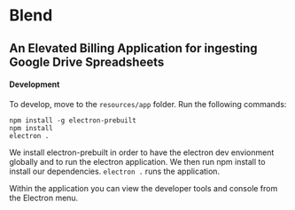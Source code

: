 # Blend
## An Elevated Billing Application for ingesting Google Drive Spreadsheets

#### Development
To develop, move to the `resources/app` folder. Run the following commands:

    npm install -g electron-prebuilt
    npm install
    electron .

We install electron-prebuilt in order to have the electron dev envionment globally and to run the electron application. We then run npm install to install our dependencies. `electron .` runs the application.

Within the application you can view the developer tools and console from the Electron menu.